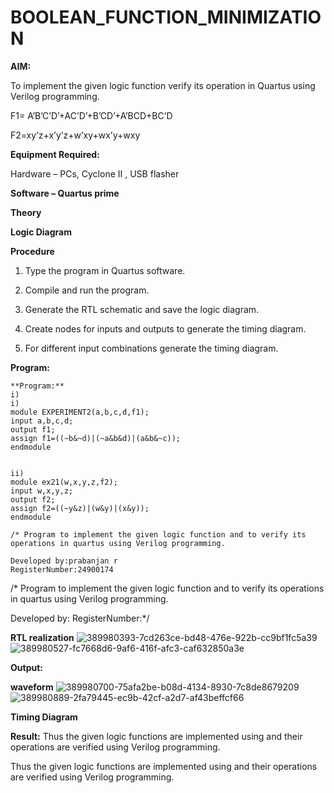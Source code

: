 # BOOLEAN_FUNCTION_MINIMIZATION

**AIM:**

To implement the given logic function verify its operation in Quartus using Verilog programming.

F1= A’B’C’D’+AC’D’+B’CD’+A’BCD+BC’D 

F2=xy’z+x’y’z+w’xy+wx’y+wxy

**Equipment Required:**

Hardware – PCs, Cyclone II , USB flasher

**Software – Quartus prime**

**Theory**

**Logic Diagram**

**Procedure**

1.	Type the program in Quartus software.

2.	Compile and run the program.

3.	Generate the RTL schematic and save the logic diagram.

4.	Create nodes for inputs and outputs to generate the timing diagram.

5.	For different input combinations generate the timing diagram.


**Program:**
~~~
**Program:**
i)
i)
module EXPERIMENT2(a,b,c,d,f1);
input a,b,c,d;
output f1;
assign f1=((~b&~d)|(~a&b&d)|(a&b&~c));
endmodule


ii)
module ex21(w,x,y,z,f2);
input w,x,y,z;
output f2;
assign f2=((~y&z)|(w&y)|(x&y));
endmodule

/* Program to implement the given logic function and to verify its operations in quartus using Verilog programming. 

Developed by:prabanjan r
RegisterNumber:24900174
~~~

/* Program to implement the given logic function and to verify its operations in quartus using Verilog programming. 

Developed by: RegisterNumber:*/


**RTL realization**
![389980393-7cd263ce-bd48-476e-922b-cc9bf1fc5a39](https://github.com/user-attachments/assets/7d630c9b-50ab-4822-8110-28a0768ca745)
![389980527-fc7668d6-9af6-416f-afc3-caf632850a3e](https://github.com/user-attachments/assets/f7ac4961-5408-4a38-8a64-bc1cbb3e9ad4)

**Output:**

**waveform**
![389980700-75afa2be-b08d-4134-8930-7c8de8679209](https://github.com/user-attachments/assets/58c267bf-42a5-41f2-b631-635f928fb634)
![389980889-2fa79445-ec9b-42cf-a2d7-af43beffcf66](https://github.com/user-attachments/assets/a47bfb4f-b946-4bfe-bcfc-5878bf170f64)

**Timing Diagram**

**Result:**
Thus the given logic functions are implemented using and their operations are verified using Verilog programming.

Thus the given logic functions are implemented using and their operations are verified using Verilog programming.

